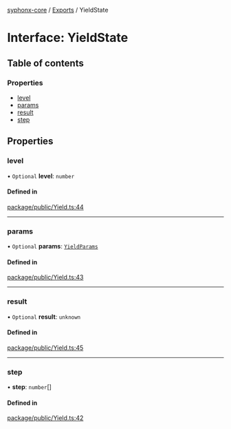[syphonx-core](../README.md) / [Exports](../modules.md) / YieldState

# Interface: YieldState

## Table of contents

### Properties

- [level](YieldState.md#level)
- [params](YieldState.md#params)
- [result](YieldState.md#result)
- [step](YieldState.md#step)

## Properties

### level

• `Optional` **level**: `number`

#### Defined in

[package/public/Yield.ts:44](https://github.com/dtempx/syphonx-core/blob/bfef688/package/public/Yield.ts#L44)

___

### params

• `Optional` **params**: [`YieldParams`](YieldParams.md)

#### Defined in

[package/public/Yield.ts:43](https://github.com/dtempx/syphonx-core/blob/bfef688/package/public/Yield.ts#L43)

___

### result

• `Optional` **result**: `unknown`

#### Defined in

[package/public/Yield.ts:45](https://github.com/dtempx/syphonx-core/blob/bfef688/package/public/Yield.ts#L45)

___

### step

• **step**: `number`[]

#### Defined in

[package/public/Yield.ts:42](https://github.com/dtempx/syphonx-core/blob/bfef688/package/public/Yield.ts#L42)
